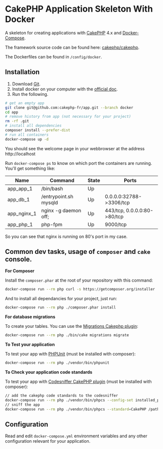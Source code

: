 # CakePHP Application Skeleton With Docker

A skeleton for creating applications with [CakePHP](http://cakephp.org) 4.x and [Docker-Compose](https://docs.docker.com/compose).

The framework source code can be found here: [cakephp/cakephp](https://github.com/cakephp/cakephp).

The Dockerfiles can be found in `/config/docker`.

## Installation

1. Download [Git](https://git-scm.com/downloads).
2. Install docker on your computer with the [official doc](https://docs.docker.com/engine/installation/#installation).
3. Run the following.

```bash
# get an empty app
git clone git@github.com:cakephp-fr/app.git --branch docker
cd app
# remove history from app (not necessary for your project)
rm -rf .git
# install all dependencies
composer install --prefer-dist
# run all containers
docker-compose up -d
```

You should see the welcome page in your webbrowser at the address http://localhost

Run `docker-compose ps` to know on which port the containers are running. You'll get something like:

|  Name       |    Command            | State  |       Ports
| ------------|-----------------------|--------|-------------------------------
| app_app_1   | /bin/bash             | Up     |
| app_db_1    | /entrypoint.sh mysqld | Up     | 0.0.0.0:32788->3306/tcp
| app_nginx_1 | nginx -g daemon off;  | Up     | 443/tcp, 0.0.0.0:80->80/tcp
| app_php_1   | php-fpm               | Up     | 9000/tcp

So you can see that nginx is running on 80's port in my case.

## Common dev tasks, usage of `composer` and `cake` console.

**For Composer**

Install the `composer.phar`  at the root of your repository with this command:

```bash
docker-compose run --rm php curl -s https://getcomposer.org/installer | php
```

And to install all dependancies for your project, just run:

```bash
docker-compose run --rm php ./composer.phar install
```

**For database migrations**

To create your tables. You can use the [Migrations Cakephp plugin](https://github.com/cakephp/migrations):

```bash
docker-compose run --rm php ./bin/cake migrations migrate
```

**To Test your application**

To test your app with [PHPUnit](https://phpunit.de/) (must be installed with composer):

```bash
docker-compose run --rm php ./vendor/bin/phpunit
```

**To Check your application code standards**

To test your app with [Codesniffer CakePHP plugin](https://github.com/cakephp/cakephp-codesniffer) (must be installed with composer):

```bash
// add the cakephp code standards to the codesniffer
docker-compose run --rm php ./vendor/bin/phpcs --config-set installed_paths vendor/cakephp/cakephp-codesniffer
// sniff the app
docker-compose run --rm php ./vendor/bin/phpcs --standard=CakePHP /path/to/code
```

## Configuration

Read and edit `docker-compose.yml` environment variables and any other configuration relevant for your application.
